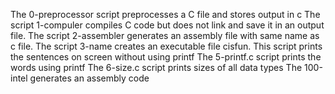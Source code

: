 The 0-preprocessor script preprocesses a C file and stores output in c
The script 1-compuler compiles C code but does not link and save it in an output file.
The script 2-assembler generates an assembly file with same name as c file.
The script 3-name creates an executable file cisfun.
This script prints the sentences on screen without using printf
The 5-printf.c script prints the words using printf
The 6-size.c script prints sizes of all data types
The 100-intel generates an assembly code
